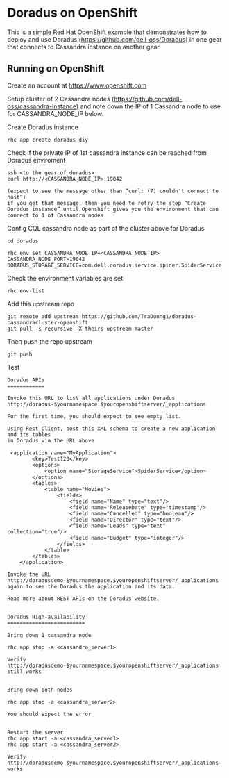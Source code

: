 Doradus on OpenShift
===============================

This is a simple Red Hat OpenShift example that demonstrates how to deploy and use Doradus (https://github.com/dell-oss/Doradus) in one gear that connects to Cassandra instance on another gear.  


Running on OpenShift
----------------------------

Create an account at https://www.openshift.com

Setup cluster of 2 Cassandra nodes (https://github.com/dell-oss/cassandra-instance)
and note down the IP of 1 Cassandra node to use for CASSANDRA_NODE_IP below.

Create Doradus instance

    rhc app create doradus diy

Check if the private IP of 1st cassandra instance can be reached from Doradus enviroment 
   
    ssh <to the gear of doradus>
    curl http://<CASSANDRA_NODE_IP>:19042
    
    (expect to see the message other than “curl: (7) couldn't connect to host”)
    if you get that message, then you need to retry the step “Create Doradus instance” until Openshift gives you the environment that can connect to 1 of Cassandra nodes.

Config CQL cassandra node as part of the cluster above for Doradus

    cd doradus

    rhc env set CASSANDRA_NODE_IP=<CASSANDRA_NODE_IP> CASSANDRA_NODE_PORT=19042 DORADUS_STORAGE_SERVICE=com.dell.doradus.service.spider.SpiderService

Check the environment variables are set
	
    rhc env-list

Add this upstream repo

    git remote add upstream https://github.com/TraDuong1/doradus-cassandracluster-openshift
    git pull -s recursive -X theirs upstream master


Then push the repo upstream

    git push

Test 

    Doradus APIs
    ============

    Invoke this URL to list all applications under Doradus
    http://doradus-$yournamespace.$youropenshiftserver/_applications
    
    For the first time, you should expect to see empty list.
    
    Using Rest Client, post this XML schema to create a new application and its tables 
    in Doradus via the URL above
    
     <application name="MyApplication"> 
            <key>Test123</key> 
            <options> 
                <option name="StorageService">SpiderService</option> 
            </options> 
            <tables> 
                <table name="Movies"> 
                    <fields> 
                        <field name="Name" type="text"/> 
                        <field name="ReleaseDate" type="timestamp"/> 
                        <field name="Cancelled" type="boolean"/> 
                        <field name="Director" type="text"/> 
                        <field name="Leads" type="text" collection="true"/> 
                        <field name="Budget" type="integer"/> 
                    </fields> 
                </table> 
            </tables> 
        </application>
    
    Invoke the URL http://doradusdemo-$yournamespace.$youropenshiftserver/_applications again to see the Doradus the application and its data.

    Read more about REST APIs on the Doradus website.


    Doradus High-availability
    =========================

    Bring down 1 cassandra node
    
    rhc app stop -a <cassandra_server1>

    Verify http://doradusdemo-$yournamespace.$youropenshiftserver/_applications still works


    Bring down both nodes
    
    rhc app stop -a <cassandra_server2>

    You should expect the error


    Restart the server
    rhc app start -a <cassandra_server1>
    rhc app start -a <cassandra_server2>
    
    Verify http://doradusdemo-$yournamespace.$youropenshiftserver/_applications works



    
    

